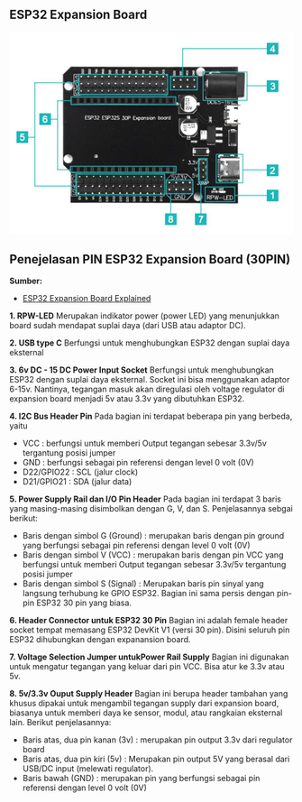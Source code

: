 ## ESP32 Expansion Board

![ESP32 Expansion Board](Images/ESP32_Expansion_Board2.png)

## Penejelasan PIN ESP32 Expansion Board (30PIN)

**Sumber:**
* [ESP32 Expansion Board Explained](https://handsontec.com/index.php/product/esp32-expansion-board/#:~:text=Description,with%2030%20Pins%20development%20module.)


**1. RPW-LED**
Merupakan indikator power (power LED) yang menunjukkan board sudah mendapat suplai daya (dari USB atau adaptor DC).

**2. USB type C**
Berfungsi untuk menghubungkan ESP32 dengan suplai daya eksternal

**3. 6v DC - 15 DC Power Input Socket**
Berfungsi untuk menghubungkan ESP32 dengan suplai daya eksternal. Socket ini bisa menggunakan adaptor 6-15v. Nantinya, tegangan masuk akan diregulasi oleh voltage regulator di expansion board menjadi 5v atau 3.3v yang dibutuhkan ESP32.

**4. I2C Bus Header Pin**
Pada bagian ini terdapat beberapa pin yang berbeda, yaitu
* VCC : berfungsi untuk memberi Output tegangan sebesar 3.3v/5v tergantung posisi jumper 
* GND : berfungsi sebagai pin referensi dengan level 0 volt (0V)
* D22/GPIO22 : SCL (jalur clock)
* D21/GPIO21 : SDA (jalur data)

**5. Power Supply Rail dan I/O Pin Header**
Pada bagian ini terdapat 3 baris yang masing-masing disimbolkan dengan G, V, dan S. Penjelasannya sebgai berikut:
* Baris dengan simbol G (Ground) : merupakan baris dengan pin ground  yang berfungsi sebagai pin referensi dengan level 0 volt (0V)
* Baris dengan simbol V (VCC) : merupakan baris dengan pin VCC yang berfungsi untuk memberi Output tegangan sebesar 3.3v/5v tergantung posisi jumper 
* Baris dengan simbol S (Signal) : Merupakan baris pin sinyal yang langsung terhubung ke GPIO ESP32. Bagian ini sama persis dengan pin-pin ESP32 30 pin yang biasa.

**6. Header Connector untuk ESP32 30 Pin**
Bagian ini adalah female header socket tempat memasang ESP32 DevKit V1 (versi 30 pin). Disini seluruh pin ESP32 dihubungkan dengan expanansion board.

**7. Voltage Selection Jumper untukPower Rail Supply**
Bagian ini digunakan untuk mengatur tegangan yang keluar dari pin VCC. Bisa atur ke 3.3v atau 5v.

**8. 5v/3.3v Ouput Supply Header**
Bagian ini berupa header tambahan yang khusus dipakai untuk mengambil tegangan supply dari expansion board, biasanya untuk memberi daya ke sensor, modul, atau rangkaian eksternal lain. Berikut penjelasannya: 
* Baris atas, dua pin kanan (3v) : merupakan pin output 3.3v dari regulator board
* Baris atas, dua pin kiri (5v) :
Merupakan pin output 5V yang berasal dari USB/DC input (melewati regulator).
* Baris bawah (GND) : merupakan pin yang berfungsi sebagai pin referensi dengan level 0 volt (0V)
